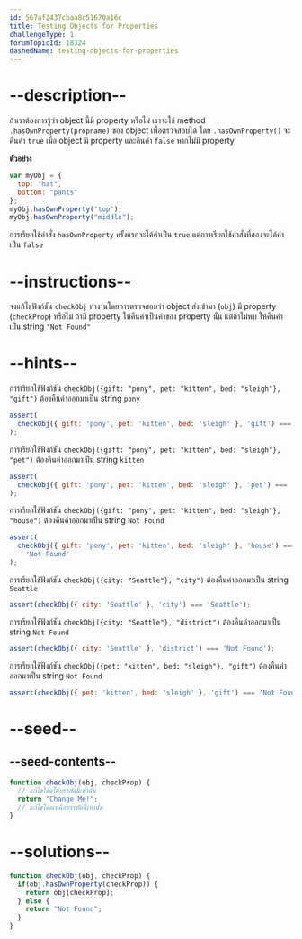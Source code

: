 ```yaml
---
id: 567af2437cbaa8c51670a16c
title: Testing Objects for Properties
challengeType: 1
forumTopicId: 18324
dashedName: testing-objects-for-properties
---
```


# --description--

ถ้าเราต้องการรู้ว่า object นี้มี property หรือไม่ เราจะใช้ method `.hasOwnProperty(propname)` ของ object เพื่อตรวจสอบได้ โดย `.hasOwnProperty()` จะคืนค่า `true` เมื่อ object มี property และคืนค่า `false` หากไม่มี property

**ตัวอย่าง**

```js
var myObj = {
  top: "hat",
  bottom: "pants"
};
myObj.hasOwnProperty("top");
myObj.hasOwnProperty("middle");
```

การเรียกใช้คำสั่ง `hasOwnProperty` ครั้งแรกจะได้ค่าเป็น `true` แต่การเรียกใช้คำสั่งที่สองจะได้ค่าเป็น `false`

# --instructions--

จงแก้ไขฟังก์ชัน `checkObj` ทำงานโดยการตรวจสอบว่า object ส่งเข้ามา (`obj`) มี property (`checkProp`) หรือไม่ ถ้ามี property ให้คืนค่าเป็นค่าของ property นั้น แต่ถ้าไม่พบ ให้คืนค่าเป็น string `"Not Found"`

# --hints--

การเรียกใช้ฟังก์ชัน `checkObj({gift: "pony", pet: "kitten", bed: "sleigh"}, "gift")` ต้องคืนค่าออกมาเป็น string `pony`

```js
assert(
  checkObj({ gift: 'pony', pet: 'kitten', bed: 'sleigh' }, 'gift') === 'pony'
);
```

การเรียกใช้ฟังก์ชัน `checkObj({gift: "pony", pet: "kitten", bed: "sleigh"}, "pet")` ต้องคืนค่าออกมาเป็น string `kitten`

```js
assert(
  checkObj({ gift: 'pony', pet: 'kitten', bed: 'sleigh' }, 'pet') === 'kitten'
);
```

การเรียกใช้ฟังก์ชัน `checkObj({gift: "pony", pet: "kitten", bed: "sleigh"}, "house")` ต้องคืนค่าออกมาเป็น string `Not Found`

```js
assert(
  checkObj({ gift: 'pony', pet: 'kitten', bed: 'sleigh' }, 'house') ===
    'Not Found'
);
```

การเรียกใช้ฟังก์ชัน `checkObj({city: "Seattle"}, "city")` ต้องคืนค่าออกมาเป็น string `Seattle`

```js
assert(checkObj({ city: 'Seattle' }, 'city') === 'Seattle');
```

การเรียกใช้ฟังก์ชัน `checkObj({city: "Seattle"}, "district")` ต้องคืนค่าออกมาเป็น string `Not Found`

```js
assert(checkObj({ city: 'Seattle' }, 'district') === 'Not Found');
```

การเรียกใช้ฟังก์ชัน `checkObj({pet: "kitten", bed: "sleigh"}, "gift")` ต้องคืนค่าออกมาเป็น string `Not Found`

```js
assert(checkObj({ pet: 'kitten', bed: 'sleigh' }, 'gift') === 'Not Found');
```

# --seed--

## --seed-contents--

```js
function checkObj(obj, checkProp) {
  // แก้ไขโค้ดใต้บรรทัดนี้เท่านั้น
  return "Change Me!";
  // แก้ไขโค้ดเหนือบรรทัดนี้เท่านั้น
}
```

# --solutions--

```js
function checkObj(obj, checkProp) {
  if(obj.hasOwnProperty(checkProp)) {
    return obj[checkProp];
  } else {
    return "Not Found";
  }
}
```
